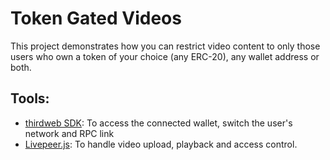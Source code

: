 # Token Gated Videos

This project demonstrates how you can restrict video content to only those users who own a token of your choice (any ERC-20), any wallet address or both.

## Tools:

- [thirdweb SDK](https://portal.thirdweb.com/react): To access the connected wallet, switch the user's network and RPC link
- [Livepeer.js](https://docs.livepeer.org/reference/livepeer-js): To handle video upload, playback and access control.
